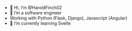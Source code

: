 - 👋 Hi, I’m @HaroldFinch02
- 👀 I’m a software engineer
- Working with Python (Flask, Django), Javascript (Angular)
- 🌱 I’m currently learning Svelte

<!---
HaroldFinch02/HaroldFinch02 is a ✨ special ✨ repository because its `README.md` (this file) appears on your GitHub profile.
You can click the Preview link to take a look at your changes.
--->
